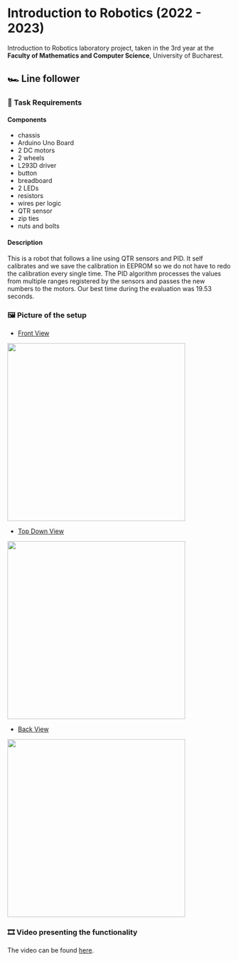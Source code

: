 
# Introduction to Robotics (2022 - 2023)


Introduction to Robotics laboratory project, taken in the 3rd year at the **Faculty of Mathematics and Computer Science**, University of Bucharest. 

<h2> 🏎️ Line follower </h2>

### 📜 Task Requirements

#### Components
- chassis
- Arduino Uno Board
- 2 DC motors
- 2 wheels
- L293D driver
- button
- breadboard
- 2 LEDs
- resistors
- wires per logic
- QTR sensor
- zip ties
- nuts and bolts

#### Description
This is a robot that follows a line using QTR sensors and PID.
It self calibrates and we save the calibration in EEPROM so we do not have to redo the calibration every single time. 
The PID algorithm processes the values from multiple ranges registered by the sensors and passes the new numbers to the motors. 
Our best time during the evaluation was 19.53 seconds.

### 🖼️ Picture of the setup
- [Front View](https://user-images.githubusercontent.com/79279298/213772474-32a97111-9bc8-494f-b590-7363ef177b95.jpeg)
 <img src="https://user-images.githubusercontent.com/79279298/213772474-32a97111-9bc8-494f-b590-7363ef177b95.jpeg" width="400" height="400" /> 

- [Top Down View](https://user-images.githubusercontent.com/79279298/213772066-4d305267-5f3b-4d29-9fa3-b840152bfa2f.jpeg)
 <img src="https://user-images.githubusercontent.com/79279298/213772066-4d305267-5f3b-4d29-9fa3-b840152bfa2f.jpeg" width="400" height="400" /> 
 
- [Back View](https://user-images.githubusercontent.com/79279298/213771940-07a9ea30-fe33-4a83-8314-05f982d024ea.jpeg)
 <img src="https://user-images.githubusercontent.com/79279298/213771940-07a9ea30-fe33-4a83-8314-05f982d024ea.jpeg" width="400" height="400" />


### 🎞️ Video presenting the functionality
The video can be found [here]().
